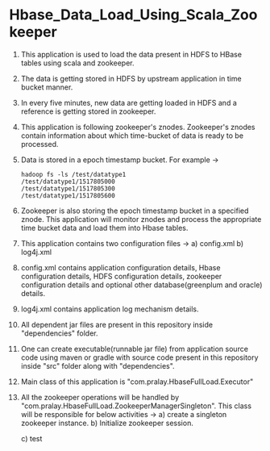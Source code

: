 # Hbase_Data_Load_Using_Scala_Zookeeper

1. This application is used to load the data present in HDFS to HBase tables using scala and zookeeper. 
2. The data is getting stored in HDFS by upstream application in time bucket manner. 
3. In every five minutes, new data are getting loaded in HDFS and a reference is getting stored in zookeeper. 
4. This application is following zookeeper's znodes. Zookeeper's znodes contain information about which time-bucket of data is ready to be
   processed.
5. Data is stored in a epoch timestamp bucket. For example ->
   ```
   hadoop fs -ls /test/datatype1
   /test/datatype1/1517805000
   /test/datatype1/1517805300
   /test/datatype1/1517805600
   ```
6. Zookeeper is also storing the epoch timestamp bucket in a specified znode. This application will monitor znodes and process the
   appropriate time bucket data and load them into Hbase tables.
7. This application contains two configuration files ->
   a) config.xml 
   b) log4j.xml
8. config.xml contains application configuration details, Hbase configuration details, HDFS configuration details, zookeeper configuration
   details and optional other database(greenplum and oracle) details.
9. log4j.xml contains application log mechanism details.
10. All dependent jar files are present in this repository inside "dependencies" folder.
11. One can create executable(runnable jar file) from application source code using maven or gradle with source code present in this
    repository inside "src" folder along with "dependencies".
12. Main class of this application is "com.pralay.HbaseFullLoad.Executor"
13. All the zookeeper operations will be handled by "com.pralay.HbaseFullLoad.ZookeeperManagerSingleton". This class will be responsible
    for below activities ->
    a) create a singleton zookeeper instance.
    b) Initialize zookeeper session.
    
    c) test
